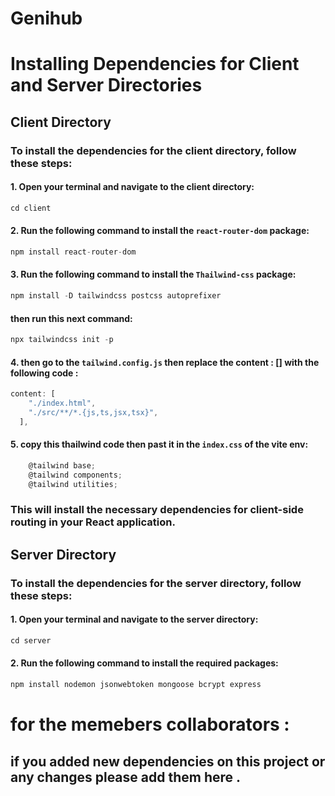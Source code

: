 # Genihub

# Installing Dependencies for Client and Server Directories

## Client Directory

### To install the dependencies for the client directory, follow these steps:

#### 1. Open your terminal and navigate to the client directory:

```javascript
cd client
```

#### 2. Run the following command to install the `react-router-dom` package:

```javascript
npm install react-router-dom
```
#### 3. Run the following command to install the `Thailwind-css` package:

```javascript
npm install -D tailwindcss postcss autoprefixer
```
#### then run this next command:

```javascript
npx tailwindcss init -p
```

#### 4. then go to the `tailwind.config.js` then replace the content : [] with the following code :

```javascript
content: [
    "./index.html",
    "./src/**/*.{js,ts,jsx,tsx}",
  ],
```
#### 5. copy this thailwind code then past it in the `index.css` of the vite env:
```javascript
    @tailwind base;
    @tailwind components;
    @tailwind utilities;
```

### This will install the necessary dependencies for client-side routing in your React application.

## Server Directory
### To install the dependencies for the server directory, follow these steps:

#### 1. Open your terminal and navigate to the server directory:
```javascript
cd server
```

#### 2. Run the following command to install the required packages:

```javascript
npm install nodemon jsonwebtoken mongoose bcrypt express
```

# for the memebers collaborators : 
## if you added new dependencies on this project or any changes please add them here .
